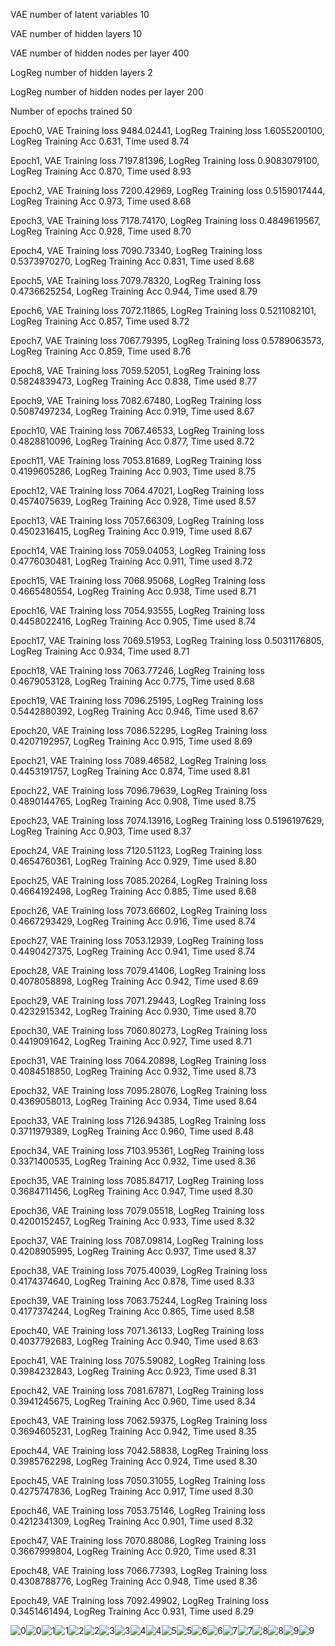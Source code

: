 VAE number of latent variables 	10

VAE number of hidden layers 	10

VAE number of hidden nodes per layer 	400

LogReg number of hidden layers 	2

LogReg number of hidden nodes per layer 	200

Number of epochs trained 	50

Epoch0, VAE Training loss 9484.02441, LogReg Training loss 1.6055200100, LogReg Training Acc 0.631, Time used 8.74

Epoch1, VAE Training loss 7197.81396, LogReg Training loss 0.9083079100, LogReg Training Acc 0.870, Time used 8.93

Epoch2, VAE Training loss 7200.42969, LogReg Training loss 0.5159017444, LogReg Training Acc 0.973, Time used 8.68

Epoch3, VAE Training loss 7178.74170, LogReg Training loss 0.4849619567, LogReg Training Acc 0.928, Time used 8.70

Epoch4, VAE Training loss 7090.73340, LogReg Training loss 0.5373970270, LogReg Training Acc 0.831, Time used 8.68

Epoch5, VAE Training loss 7079.78320, LogReg Training loss 0.4736625254, LogReg Training Acc 0.944, Time used 8.79

Epoch6, VAE Training loss 7072.11865, LogReg Training loss 0.5211082101, LogReg Training Acc 0.857, Time used 8.72

Epoch7, VAE Training loss 7067.79395, LogReg Training loss 0.5789063573, LogReg Training Acc 0.859, Time used 8.76

Epoch8, VAE Training loss 7059.52051, LogReg Training loss 0.5824839473, LogReg Training Acc 0.838, Time used 8.77

Epoch9, VAE Training loss 7082.67480, LogReg Training loss 0.5087497234, LogReg Training Acc 0.919, Time used 8.67

Epoch10, VAE Training loss 7067.46533, LogReg Training loss 0.4828810096, LogReg Training Acc 0.877, Time used 8.72

Epoch11, VAE Training loss 7053.81689, LogReg Training loss 0.4199605286, LogReg Training Acc 0.903, Time used 8.75

Epoch12, VAE Training loss 7064.47021, LogReg Training loss 0.4574075639, LogReg Training Acc 0.928, Time used 8.57

Epoch13, VAE Training loss 7057.66309, LogReg Training loss 0.4502316415, LogReg Training Acc 0.919, Time used 8.67

Epoch14, VAE Training loss 7059.04053, LogReg Training loss 0.4776030481, LogReg Training Acc 0.911, Time used 8.72

Epoch15, VAE Training loss 7068.95068, LogReg Training loss 0.4665480554, LogReg Training Acc 0.938, Time used 8.71

Epoch16, VAE Training loss 7054.93555, LogReg Training loss 0.4458022416, LogReg Training Acc 0.905, Time used 8.74

Epoch17, VAE Training loss 7069.51953, LogReg Training loss 0.5031176805, LogReg Training Acc 0.934, Time used 8.71

Epoch18, VAE Training loss 7063.77246, LogReg Training loss 0.4679053128, LogReg Training Acc 0.775, Time used 8.68

Epoch19, VAE Training loss 7096.25195, LogReg Training loss 0.5442880392, LogReg Training Acc 0.946, Time used 8.67

Epoch20, VAE Training loss 7086.52295, LogReg Training loss 0.4207192957, LogReg Training Acc 0.915, Time used 8.69

Epoch21, VAE Training loss 7089.46582, LogReg Training loss 0.4453191757, LogReg Training Acc 0.874, Time used 8.81

Epoch22, VAE Training loss 7096.79639, LogReg Training loss 0.4890144765, LogReg Training Acc 0.908, Time used 8.75

Epoch23, VAE Training loss 7074.13916, LogReg Training loss 0.5196197629, LogReg Training Acc 0.903, Time used 8.37

Epoch24, VAE Training loss 7120.51123, LogReg Training loss 0.4654760361, LogReg Training Acc 0.929, Time used 8.80

Epoch25, VAE Training loss 7085.20264, LogReg Training loss 0.4664192498, LogReg Training Acc 0.885, Time used 8.68

Epoch26, VAE Training loss 7073.66602, LogReg Training loss 0.4667293429, LogReg Training Acc 0.916, Time used 8.74

Epoch27, VAE Training loss 7053.12939, LogReg Training loss 0.4490427375, LogReg Training Acc 0.941, Time used 8.74

Epoch28, VAE Training loss 7079.41406, LogReg Training loss 0.4078058898, LogReg Training Acc 0.942, Time used 8.69

Epoch29, VAE Training loss 7071.29443, LogReg Training loss 0.4232915342, LogReg Training Acc 0.930, Time used 8.70

Epoch30, VAE Training loss 7060.80273, LogReg Training loss 0.4419091642, LogReg Training Acc 0.927, Time used 8.71

Epoch31, VAE Training loss 7064.20898, LogReg Training loss 0.4084518850, LogReg Training Acc 0.932, Time used 8.73

Epoch32, VAE Training loss 7095.28076, LogReg Training loss 0.4369058013, LogReg Training Acc 0.934, Time used 8.64

Epoch33, VAE Training loss 7126.94385, LogReg Training loss 0.3711979389, LogReg Training Acc 0.960, Time used 8.48

Epoch34, VAE Training loss 7103.95361, LogReg Training loss 0.3371400535, LogReg Training Acc 0.932, Time used 8.36

Epoch35, VAE Training loss 7085.84717, LogReg Training loss 0.3684711456, LogReg Training Acc 0.947, Time used 8.30

Epoch36, VAE Training loss 7079.05518, LogReg Training loss 0.4200152457, LogReg Training Acc 0.933, Time used 8.32

Epoch37, VAE Training loss 7087.09814, LogReg Training loss 0.4208905995, LogReg Training Acc 0.937, Time used 8.37

Epoch38, VAE Training loss 7075.40039, LogReg Training loss 0.4174374640, LogReg Training Acc 0.878, Time used 8.33

Epoch39, VAE Training loss 7063.75244, LogReg Training loss 0.4177374244, LogReg Training Acc 0.865, Time used 8.58

Epoch40, VAE Training loss 7071.36133, LogReg Training loss 0.4037792683, LogReg Training Acc 0.940, Time used 8.63

Epoch41, VAE Training loss 7075.59082, LogReg Training loss 0.3984232843, LogReg Training Acc 0.923, Time used 8.31

Epoch42, VAE Training loss 7081.67871, LogReg Training loss 0.3941245675, LogReg Training Acc 0.960, Time used 8.34

Epoch43, VAE Training loss 7062.59375, LogReg Training loss 0.3694605231, LogReg Training Acc 0.942, Time used 8.35

Epoch44, VAE Training loss 7042.58838, LogReg Training loss 0.3985762298, LogReg Training Acc 0.924, Time used 8.30

Epoch45, VAE Training loss 7050.31055, LogReg Training loss 0.4275747836, LogReg Training Acc 0.917, Time used 8.30

Epoch46, VAE Training loss 7053.75146, LogReg Training loss 0.4212341309, LogReg Training Acc 0.901, Time used 8.32

Epoch47, VAE Training loss 7070.88086, LogReg Training loss 0.3667999804, LogReg Training Acc 0.920, Time used 8.31

Epoch48, VAE Training loss 7066.77393, LogReg Training loss 0.4308788776, LogReg Training Acc 0.948, Time used 8.36

Epoch49, VAE Training loss 7092.49902, LogReg Training loss 0.3451461494, LogReg Training Acc 0.931, Time used 8.29

![0](./0.png)![0](./test_0.png)![1](./1.png)![1](./test_1.png)![2](./2.png)![2](./test_2.png)![3](./3.png)![3](./test_3.png)![4](./4.png)![4](./test_4.png)![5](./5.png)![5](./test_5.png)![6](./6.png)![6](./test_6.png)![7](./7.png)![7](./test_7.png)![8](./8.png)![8](./test_8.png)![9](./9.png)![9](./test_9.png)